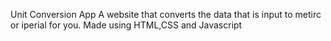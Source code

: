 Unit Conversion App
A website that converts the data that is input to metirc or iperial for you.
Made using HTML,CSS and Javascript

